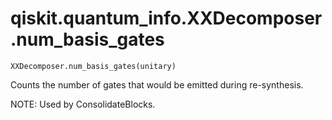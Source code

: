 # qiskit.quantum\_info.XXDecomposer.num\_basis\_gates

`XXDecomposer.num_basis_gates(unitary)`

Counts the number of gates that would be emitted during re-synthesis.

NOTE: Used by ConsolidateBlocks.

